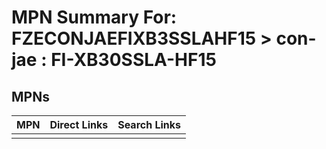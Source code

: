 



# MPN Summary For: FZECONJAEFIXB3SSLAHF15 > con-jae : FI-XB30SSLA-HF15

## MPNs
  

|MPN|Direct Links|Search Links|
| :--- | :--- | :--- |
||||
